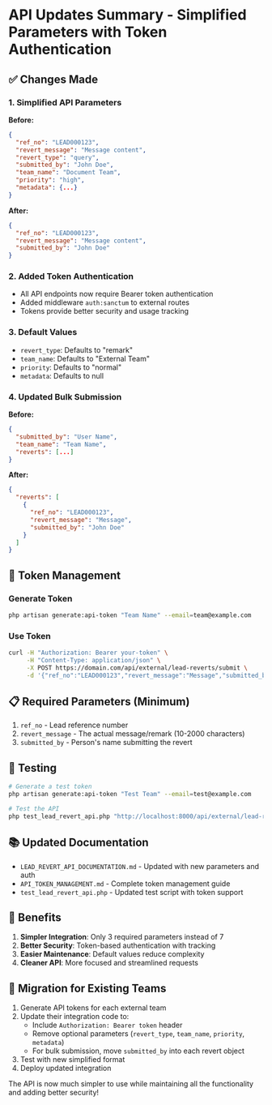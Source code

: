 # API Updates Summary - Simplified Parameters with Token Authentication

## ✅ **Changes Made**

### **1. Simplified API Parameters**
**Before:**
```json
{
  "ref_no": "LEAD000123",
  "revert_message": "Message content",
  "revert_type": "query",
  "submitted_by": "John Doe", 
  "team_name": "Document Team",
  "priority": "high",
  "metadata": {...}
}
```

**After:**
```json
{
  "ref_no": "LEAD000123",
  "revert_message": "Message content",
  "submitted_by": "John Doe"
}
```

### **2. Added Token Authentication**
- All API endpoints now require Bearer token authentication
- Added middleware `auth:sanctum` to external routes
- Tokens provide better security and usage tracking

### **3. Default Values**
- `revert_type`: Defaults to "remark"
- `team_name`: Defaults to "External Team"  
- `priority`: Defaults to "normal"
- `metadata`: Defaults to null

### **4. Updated Bulk Submission**
**Before:**
```json
{
  "submitted_by": "User Name",
  "team_name": "Team Name", 
  "reverts": [...]
}
```

**After:**
```json
{
  "reverts": [
    {
      "ref_no": "LEAD000123",
      "revert_message": "Message",
      "submitted_by": "John Doe"
    }
  ]
}
```

## 🔐 **Token Management**

### Generate Token
```bash
php artisan generate:api-token "Team Name" --email=team@example.com
```

### Use Token
```bash
curl -H "Authorization: Bearer your-token" \
     -H "Content-Type: application/json" \
     -X POST https://domain.com/api/external/lead-reverts/submit \
     -d '{"ref_no":"LEAD000123","revert_message":"Message","submitted_by":"John"}'
```

## 📋 **Required Parameters (Minimum)**
1. `ref_no` - Lead reference number
2. `revert_message` - The actual message/remark (10-2000 characters)
3. `submitted_by` - Person's name submitting the revert

## 🧪 **Testing**
```bash
# Generate a test token
php artisan generate:api-token "Test Team" --email=test@example.com

# Test the API
php test_lead_revert_api.php "http://localhost:8000/api/external/lead-reverts" "your-token"
```

## 📚 **Updated Documentation**
- `LEAD_REVERT_API_DOCUMENTATION.md` - Updated with new parameters and auth
- `API_TOKEN_MANAGEMENT.md` - Complete token management guide
- `test_lead_revert_api.php` - Updated test script with token support

## 🎯 **Benefits**
1. **Simpler Integration**: Only 3 required parameters instead of 7
2. **Better Security**: Token-based authentication with tracking
3. **Easier Maintenance**: Default values reduce complexity
4. **Cleaner API**: More focused and streamlined requests

## 🔄 **Migration for Existing Teams**
1. Generate API tokens for each external team
2. Update their integration code to:
   - Include `Authorization: Bearer token` header
   - Remove optional parameters (`revert_type`, `team_name`, `priority`, `metadata`)
   - For bulk submission, move `submitted_by` into each revert object
3. Test with new simplified format
4. Deploy updated integration

The API is now much simpler to use while maintaining all the functionality and adding better security!
